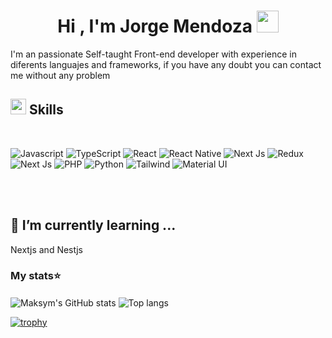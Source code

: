 ### <h1 align="center"><b>Hi , I'm Jorge Mendoza </b><img src="https://media.giphy.com/media/hvRJCLFzcasrR4ia7z/giphy.gif" width="35"></h1>

I'm an passionate Self-taught Front-end developer with experience in diferents languajes and frameworks, if you have any doubt you can contact me without any problem <br/>

## <img src="https://media2.giphy.com/media/QssGEmpkyEOhBCb7e1/giphy.gif?cid=ecf05e47a0n3gi1bfqntqmob8g9aid1oyj2wr3ds3mg700bl&rid=giphy.gif" width ="25"><b> Skills</b>
<br>

![Javascript](https://img.shields.io/badge/JavaScript-323330?style=for-the-badge&logo=javascript&logoColor=F7DF1E)
![TypeScript](https://img.shields.io/badge/TypeScript-007ACC?style=for-the-badge&logo=typescript&logoColor=white)
![React](https://img.shields.io/badge/React-20232A?style=for-the-badge&logo=react&logoColor=61DAFB)
![React Native](https://img.shields.io/badge/React_Native-20232A?style=for-the-badge&logo=react&logoColor=61DAFB)
![Next Js](https://img.shields.io/badge/next%20js-000000?style=for-the-badge&logo=nextdotjs&logoColor=white)
![Redux](	https://img.shields.io/badge/Redux-593D88?style=for-the-badge&logo=redux&logoColor=white)
![Next Js](https://img.shields.io/badge/MongoDB-4EA94B?style=for-the-badge&logo=mongodb&logoColor=white)
![PHP](https://img.shields.io/badge/PHP-777BB4?style=for-the-badge&logo=php&logoColor=white)
![Python](https://img.shields.io/badge/Python-FFD43B?style=for-the-badge&logo=python&logoColor=blue)
![Tailwind](https://img.shields.io/badge/Tailwind_CSS-38B2AC?style=for-the-badge&logo=tailwind-css&logoColor=white)
![Material UI](https://img.shields.io/badge/Material%20UI-007FFF?style=for-the-badge&logo=mui&logoColor=white)



<br><br>

## 🌱 I’m currently learning ...

Nextjs and Nestjs

### My stats⭐

<div style+{{display: 'flex'}}> 
  <img alt="Maksym's GitHub stats" align="center"  src="https://github-readme-stats.vercel.app/api?username=Jorge-Jesus-Mendoza&show_icons=true&theme=transparent"/>
  <img alt="Top langs" align="center"  src="https://github-readme-stats.vercel.app/api/top-langs/?username=Jorge-Jesus-Mendoza&layout=compact&&langs_count=8&theme=transparent"/>
</div>

[![trophy](https://github-profile-trophy.vercel.app/?username=Jorge-Jesus-Mendoza&theme=onedark)](https://github.com/Jorge-Jesus-Mendoza/github-profile-trophy)


<!--
**Jorge-Jesus-Mendoza/Jorge-Jesus-Mendoza** is a ✨ _special_ ✨ repository because its `README.md` (this file) appears on your GitHub profile.

Here are some ideas to get you started:

- 🔭 I’m currently working on ...
- 🌱 I’m currently learning ...
- 👯 I’m looking to collaborate on ...
- 🤔 I’m looking for help with ...
- 💬 Ask me about ...
- 📫 How to reach me: ...
- 😄 Pronouns: ...
- ⚡ Fun fact: ...
-->
